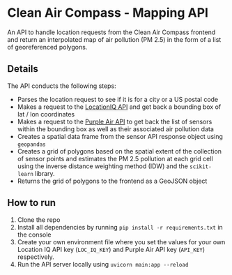 # Clean Air Compass - Mapping API

An API to handle location requests from the Clean Air Compass frontend and return an interpolated map of air pollution (PM 2.5) in the form of a list of georeferenced polygons.

## Details

The API conducts the following steps:

- Parses the location request to see if it is for a city or a US postal code
- Makes a request to the [LocationIQ API](https://locationiq.com/) and get back a bounding box of lat / lon coordinates
- Makes a request to the [Purple Air API](https://www2.purpleair.com/) to get back the list of sensors within the bounding box as well as their associated air pollution data
- Creates a spatial data frame from the sensor API response object using `geopandas`
- Creates a grid of polygons based on the spatial extent of the collection of sensor points and estimates the PM 2.5 pollution at each grid cell using the inverse distance weighting method (IDW) and the `scikit-learn` library.
- Returns the grid of polygons to the frontend as a GeoJSON object

## How to run

1. Clone the repo
2. Install all dependencies by running `pip install -r requirements.txt` in the console
3. Create your own environment file where you set the values for your own Location IQ API key (`LOC_IQ_KEY`) and Purple Air API key (`API_KEY`) respectively.
4. Run the API server locally using `uvicorn main:app --reload`

